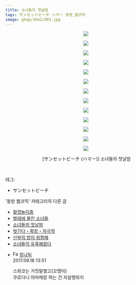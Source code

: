 ```yaml
---
title: 소녀들의 첫날밤
tags: サンセットビーチ ハマー 동방_웹코믹
image: ghap/3642/001.jpg
---
```

<div class="article">
<p style="text-align: center; clear: none; float: none;"><img src="{{ site.nasurl }}/ghap/3642/001.jpg"/></p>
<p style="text-align: center; clear: none; float: none;"><img src="{{ site.nasurl }}/ghap/3642/002.jpg"/></p>
<p style="text-align: center; clear: none; float: none;"><img src="{{ site.nasurl }}/ghap/3642/003.jpg"/></p>
<p style="text-align: center; clear: none; float: none;"><img src="{{ site.nasurl }}/ghap/3642/004.jpg"/></p>
<p style="text-align: center; clear: none; float: none;"><img src="{{ site.nasurl }}/ghap/3642/005.jpg"/></p>
<p style="text-align: center; clear: none; float: none;"><img src="{{ site.nasurl }}/ghap/3642/006.jpg"/></p>
<p style="text-align: center; clear: none; float: none;"><img src="{{ site.nasurl }}/ghap/3642/007.jpg"/></p>
<p style="text-align: center; clear: none; float: none;"><img src="{{ site.nasurl }}/ghap/3642/008.jpg"/></p>
<p style="text-align: center; clear: none; float: none;"><img src="{{ site.nasurl }}/ghap/3642/009.jpg"/></p>
<p style="text-align: center; clear: none; float: none;"><img src="{{ site.nasurl }}/ghap/3642/010.jpg"/></p>
<p style="text-align: center; clear: none; float: none;"><img src="{{ site.nasurl }}/ghap/3642/011.jpg"/></p>
<p style="text-align: center; clear: none; float: none;"><img src="{{ site.nasurl }}/ghap/3642/012.jpg"/></p>
<p style="text-align: center; clear: none; float: none;"><img src="{{ site.nasurl }}/ghap/3642/013.jpg"/></p>
<p style="text-align: center; clear: none; float: none;"> [サンセットビーチ (ハマー)] 소녀들의 첫날밤</p>
<p><br/></p>
</div><div class="tagTrail">
<p>태그: </p>
<ul>
<li>サンセットビーチ</li>
</ul>
</div><div class="another">
<p>'동방 웹코믹' 카테고리의 다른 글</p>
<ul>
<li><a href="/2017-08-12-ghap_3644">촬영놀이중</a></li>
<li><a href="/2017-08-12-ghap_3643">벌레에 물린 소녀들</a></li>
<li><a href="/2017-08-12-ghap_3642">소녀들의 첫날밤</a></li>
<li><a href="/2017-08-12-ghap_3641">벗긴다・확장・자극적</a></li>
<li><a href="/2017-08-12-ghap_3640">신부의 밥이 위험해</a></li>
<li><a href="/2017-08-12-ghap_3639">소녀들이 유혹해왔다</a></li>
</ul>
</div><div class="cb_module cb_fluid">
<div class="cb_wrt cb_profile">
<div class="comment">
<ul>
<li class="cb_thumb_off" id="comment15085365">
<div class="cb_comment_area">
<div class="cb_info_area">
<div class="cb_section">
<span class="cb_nick_name"><img alt="Favicon of http://blog.naver.com/berko77/221097356398" height="16" onerror="this.onerror=null;this.parentNode.removeChild(this)" src="http://blog.naver.com/favicon.ico" width="16"/> <a href="http://blog.naver.com/berko77/221097356398" onclick="return openLinkInNewWindow(this)">루나틱</a></span>
</div>
<div class="cb_section">
<span class="cb_date">2017.09.18 13:51 </span>
</div>
</div>
<div class="cb_dsc_comment">
<p class="cb_dsc">
											스와코는 거짓말했고(꼬맹이)<br/>
쿠로다니 야마메랑 하는 건 자살행위지 
										</p>
</div>
</div></li>
</ul>
</div>
</div><!-- commentList close -->
</div>